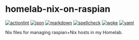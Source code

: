 # homelab-nix-on-raspian

[![actionlint](https://github.com/vpayno/homelab-nix-on-raspian/actions/workflows/gh-actions.yaml/badge.svg?branch=main)](https://github.com/vpayno/homelab-nix-on-raspian/actions/workflows/gh-actions.yaml)
[![json](https://github.com/vpayno/homelab-nix-on-raspian/actions/workflows/json.yaml/badge.svg?branch=main)](https://github.com/vpayno/homelab-nix-on-raspian/actions/workflows/json.yaml)
[![markdown](https://github.com/vpayno/homelab-nix-on-raspian/actions/workflows/markdown.yaml/badge.svg?branch=main)](https://github.com/vpayno/homelab-nix-on-raspian/actions/workflows/markdown.yaml)
[![spellcheck](https://github.com/vpayno/homelab-nix-on-raspian/actions/workflows/spellcheck.yaml/badge.svg?branch=main)](https://github.com/vpayno/homelab-nix-on-raspian/actions/workflows/spellcheck.yaml)
[![woke](https://github.com/vpayno/homelab-nix-on-raspian/actions/workflows/woke.yaml/badge.svg?branch=main)](https://github.com/vpayno/homelab-nix-on-raspian/actions/workflows/woke.yaml)
[![yaml](https://github.com/vpayno/homelab-nix-on-raspian/actions/workflows/yaml.yaml/badge.svg?branch=main)](https://github.com/vpayno/homelab-nix-on-raspian/actions/workflows/yaml.yaml)

Nix files for managing raspian+Nix hosts in my Homelab.
